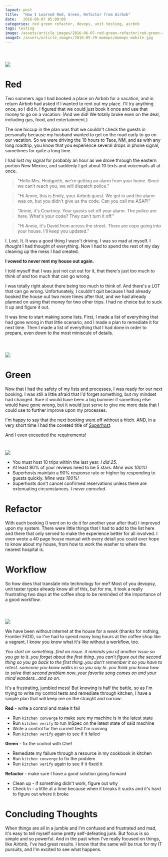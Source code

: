 ```yaml
---
layout: post
title:  "How I Learned Red, Green, Refactor from Airbnb"
date:   2016-06-07 05:00:00
categories: red green refactor, devops, unit testing, airbnb
tags: testing
image: /assets/article_images/2016-06-07-red-green-refactor/red-green-refactor.jpg
image2: /assets/article_images/2016-05-29-momops/momops-mobile.jpg
---
```

<img src='/assets/article_images/2016-06-07-red-green-refactor/red-green-refactor.png' style='display: block; margin-left: auto; margin-right: auto; padding-top: 40px' />

# Red
Two summers ago I had booked a place on Airbnb for a vacation, and in return Airbnb had asked if I wanted to rent out my place. I'll try anything once, so I did it. I figured that we could just book it once and use that money to go on a vacation. (And we did! We totally broke even on the deal, including gas, food, and entertainment.)

The one hiccup in the plan was that we couldn't check the guests in personally because my husband wanted to get on the road early to go on our vacation. So we were driving the 10 hours to Taos, NM, and as with any long roadtrip, you know that you experience several drops in phone signal, sometimes for quite a long time. 

I had lost my signal for probably an hour as we drove through the eastern portion New Mexico, and suddenly I get about 10 texts and voicemails all at once.

>"Hello Mrs. Hedgpeth, we're getting an alarm from your home. Since we can't reach you, we will dispatch police."


> "Hi Annie, this is Emily, your Airbnb guest. We got in and the alarm was on, but you didn't give us the code. Can you call me ASAP!" 


>"Annie, it's Courtney. Your guests set off your alarm. The police are here. What's your code? They can't turn it off."


>"Hi Annie, it's David from across the street. There are cops going into your house. I'll keep you updated."

I. Lost. It. It was a good thing I wasn't driving. I was so mad at myself. I *thought* I had thought of everything. Now I had to spend the rest of my day cleaning up the mess I had created. 

**I vowed to never rent my house out again.**

I told myself that I was just not cut out for it, that there's just too much to think of and too much that can go wrong. 

I was totally right about there being too much to think of. And there's a LOT that can go wrong. Unfortunately, I couldn't quit because I had already booked the house out two more times after that, and we had already planned on using that money for two other trips. I had no choice but to suck it up and figure it out. 

It was time to start making some lists. First, I made a list of everything that had gone wrong in that little scenario, and I made a plan to remediate it for next time. Then I made a list of everything that I had done in order to prepare, even down to the most miniscule of details.  

<img src='/assets/article_images/2016-06-07-red-green-refactor/airbnb.png' style='display: block; margin-left: auto; margin-right: auto; padding-top: 40px' />

# Green
Now that I had the safety of my lists and processes, I was ready for our next booking. I was still a little afraid that I'd forget something, but my mindset had changed. Sure it would have been a big bummer if something else would have gone wrong, but it would just serve to give me more data that I could use to further improve upon my processes.

I'm happy to say that the next booking went off without a hitch. AND, in a very short time I had the coveted title of [*Superhost*](https://www.airbnb.com/superhost).
  
And I even exceeded the requirements! 
<img src='/assets/article_images/2016-06-07-red-green-refactor/superhost.png' style='display: block; margin-left: auto; margin-right: auto; padding-top: 40px' />

  - You must host 10 trips within the last year. *I did 25.*
  - At least 80% of your reviews need to be 5 stars. *Mine was 100%!*
  - Superhosts maintain a 90% response rate or higher by responding to guests quickly. *Mine was 100%!*
  - Superhosts don't cancel confirmed reservations unless there are extenuating circumstances. *I never canceled.*

# Refactor
With each booking (I went on to do it for another year after that) I improved upon my system. There were little things that I had to add to the list here and there that only served to make the experience better for all involved. I even wrote a 40 page house manual with every detail you could ever hope to know about my house, from how to work the washer to where the nearest hospital is. 

# Workflow
So how does that translate into technology for me? Most of you devopsy, unit tester types already know all of this, but for me, it took a really frustrating two days at the coffee shop to be reminded of the importance of a good workflow.

<img src='/assets/article_images/2016-06-07-red-green-refactor/coffee-shop.png' style='display: block; margin-left: auto; margin-right: auto; padding-top: 40px' />

We have been without internet at the house for a *week* (thanks for nothing, Frontier FiOS), so I've had to spend many long hours at the coffee shop like a vagrant. I know you know what it's like without a workflow, too. 

*You start on something..find an issue..it reminds you of another issue so you go to it..you forget about the first thing..you can't figure out the second thing so you go back to the first thing..you don't remember it so you have to retest..someone you know walks in so you say hi..you think you know how to solve that second problem now..your favorite song comes on and your mind wanders...and so on.*

It's a frustrating, jumbled mess! But knowing is half the battle, so as I'm trying to write my control tests and remediate through kitchen, I have a simple plan that will keep me on the straight and narrow:

**Red** - write a control and make it fail

  - Run `kitchen converge` to make sure my machine is in the latest state
  - Run `kitchen verify` to run InSpec on the latest state of said machine
  - Write a control for the current test I'm running 
  - Run `kitchen verify` again to see if it failed

**Green** - fix the control with Chef

  - Remediate my failure through a resource in my cookbook in kitchen
  - Run `kitchen converge` to fix the problem
  - Run `kitchen verify` again to see if it fixed it

**Refactor** - make sure I have a good solution going forward

  - Clean up - if something didn't work, figure out why 
  - Check In - a little at a time because when it breaks it sucks and it's hard to figure out where it broke

# Concluding Thoughts
When things are all in a jumble and I'm confused and frustrated and mad, it's easy to tell myself some pretty self-defeating junk. But focus is so simple and so powerful. And in the past when I've really focused on things, like Airbnb, I've had great results. I know that the same will be true for my IT pursuits, and I'm excited to see what happens.
